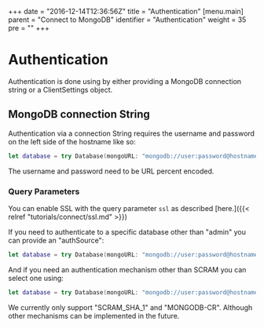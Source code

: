 +++
date = "2016-12-14T12:36:56Z"
title = "Authentication"
[menu.main]
  parent = "Connect to MongoDB"
  identifier = "Authentication"
  weight = 35
  pre = "<i class='fa'></i>"
+++

# Authentication

Authentication is done using by either providing a MongoDB connection string or a ClientSettings object.

## MongoDB connection String

Authentication via a connection String requires the username and password on the left side of the hostname like so:

```swift
let database = try Database(mongoURL: "mongodb://user:password@hostname")
```

The username and password need to be URL percent encoded.

### Query Parameters

You can enable SSL with the query parameter `ssl` as described [here.]({{< relref "tutorials/connect/ssl.md" >}})

If you need to authenticate to a specific database other than "admin" you can provide an "authSource":

```swift
let database = try Database(mongoURL: "mongodb://user:password@hostname?authSource=myauthdb")
```

And if you need an authentication mechanism other than SCRAM you can select one using:

```swift
let database = try Database(mongoURL: "mongodb://user:password@hostname?authMechanism=SCRAM_SHA_1")
```

We currently only support "SCRAM_SHA_1" and "MONGODB-CR". Although other mechanisms can be implemented in the future.
